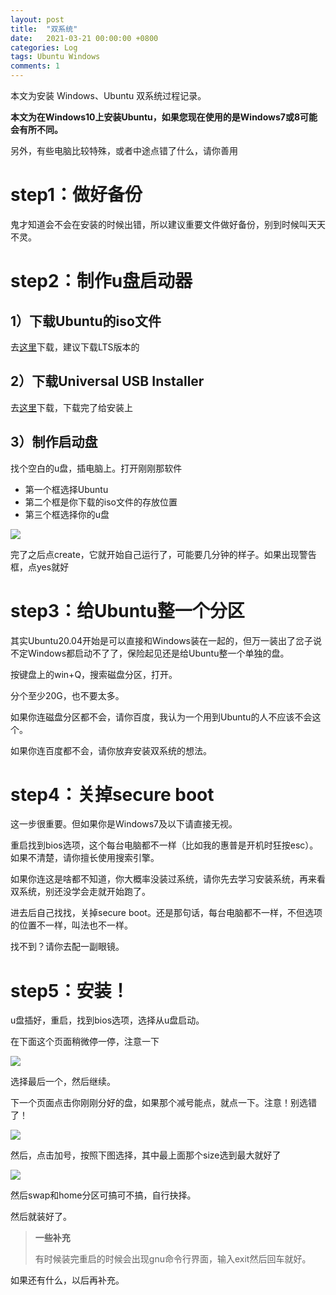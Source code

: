 ```yaml
---
layout: post
title:  "双系统"
date:   2021-03-21 00:00:00 +0800
categories: Log
tags: Ubuntu Windows
comments: 1
---
```


本文为安装 Windows、Ubuntu 双系统过程记录。

**本文为在Windows10上安装Ubuntu，如果您现在使用的是Windows7或8可能会有所不同。**

另外，有些电脑比较特殊，或者中途点错了什么，请你善用

# step1：做好备份

鬼才知道会不会在安装的时候出错，所以建议重要文件做好备份，别到时候叫天天不灵。

# step2：制作u盘启动器

## 1）下载Ubuntu的iso文件

去[这里](https://www.ubuntu.com/download/desktop/)下载，建议下载LTS版本的

## 2）下载Universal USB Installer

去[这里](http://www.pendrivelinux.com/universal-usb-installer-easy-as-1-2-3/)下载，下载完了给安装上

## 3）制作启动盘

找个空白的u盘，插电脑上。打开刚刚那软件

- 第一个框选择Ubuntu
- 第二个框是你下载的iso文件的存放位置
- 第三个框选择你的u盘

![](https://i2.wp.com/itsfoss.com/wp-content/uploads/2014/05/Create_Live_USB_Ubuntu_1404.png?w=513&ssl=1)

完了之后点create，它就开始自己运行了，可能要几分钟的样子。如果出现警告框，点yes就好

# step3：给Ubuntu整一个分区

其实Ubuntu20.04开始是可以直接和Windows装在一起的，但万一装出了岔子说不定Windows都启动不了了，保险起见还是给Ubuntu整一个单独的盘。

按键盘上的win+Q，搜索磁盘分区，打开。

分个至少20G，也不要太多。

如果你连磁盘分区都不会，请你百度，我认为一个用到Ubuntu的人不应该不会这个。

如果你连百度都不会，请你放弃安装双系统的想法。

# step4：关掉secure boot

这一步很重要。但如果你是Windows7及以下请直接无视。

重启找到bios选项，这个每台电脑都不一样（比如我的惠普是开机时狂按esc）。如果不清楚，请你擅长使用搜索引擎。

如果你连这是啥都不知道，你大概率没装过系统，请你先去学习安装系统，再来看双系统，别还没学会走就开始跑了。

进去后自己找找，关掉secure boot。还是那句话，每台电脑都不一样，不但选项的位置不一样，叫法也不一样。

找不到？请你去配一副眼镜。

# step5：安装！

u盘插好，重启，找到bios选项，选择从u盘启动。

在下面这个页面稍微停一停，注意一下

![](C:%5CUsers%5C83442%5CDesktop%5CInstalling_Windows8_Ubuntu_1.jpeg)

选择最后一个，然后继续。

下一个页面点击你刚刚分好的盘，如果那个减号能点，就点一下。注意！别选错了！

![](C:%5CUsers%5C83442%5CDesktop%5CInstalling_Windows8_Ubuntu_2.jpeg)

然后，点击加号，按照下图选择，其中最上面那个size选到最大就好了

![](C:%5CUsers%5C83442%5CDesktop%5CInstalling_Windows8_Ubuntu_3.png)

然后swap和home分区可搞可不搞，自行抉择。

然后就装好了。

> **一些补充**
>
> 有时候装完重启的时候会出现gnu命令行界面，输入exit然后回车就好。

如果还有什么，以后再补充。